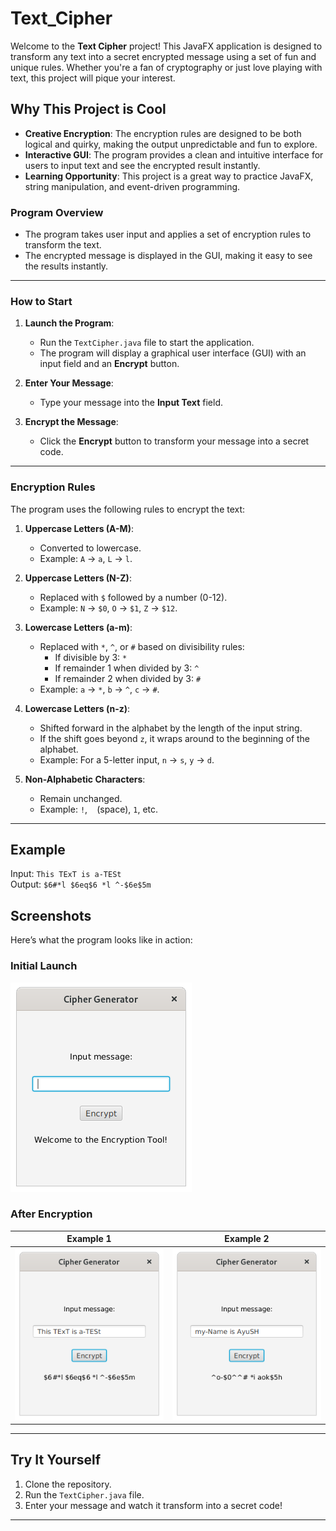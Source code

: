 # Text_Cipher

Welcome to the **Text Cipher** project! This JavaFX application is designed to transform any text into a secret encrypted message using a set of fun and unique rules. Whether you're a fan of cryptography or just love playing with text, this project will pique your interest.

## Why This Project is Cool
- **Creative Encryption**: The encryption rules are designed to be both logical and quirky, making the output unpredictable and fun to explore.
- **Interactive GUI**: The program provides a clean and intuitive interface for users to input text and see the encrypted result instantly.
- **Learning Opportunity**: This project is a great way to practice JavaFX, string manipulation, and event-driven programming.

### **Program Overview**
- The program takes user input and applies a set of encryption rules to transform the text.
- The encrypted message is displayed in the GUI, making it easy to see the results instantly.

---

### **How to Start**
1. **Launch the Program**:
   - Run the `TextCipher.java` file to start the application.
   - The program will display a graphical user interface (GUI) with an input field and an **Encrypt** button.

2. **Enter Your Message**:
   - Type your message into the **Input Text** field.

3. **Encrypt the Message**:
   - Click the **Encrypt** button to transform your message into a secret code.

---

### **Encryption Rules**
The program uses the following rules to encrypt the text:

1. **Uppercase Letters (A-M)**:
   - Converted to lowercase.
   - Example: `A` → `a`, `L` → `l`.

2. **Uppercase Letters (N-Z)**:
   - Replaced with `$` followed by a number (0-12).
   - Example: `N` → `$0`, `O` → `$1`, `Z` → `$12`.

3. **Lowercase Letters (a-m)**:
   - Replaced with `*`, `^`, or `#` based on divisibility rules:
     - If divisible by 3: `*`
     - If remainder 1 when divided by 3: `^`
     - If remainder 2 when divided by 3: `#`
   - Example: `a` → `*`, `b` → `^`, `c` → `#`.

4. **Lowercase Letters (n-z)**:
   - Shifted forward in the alphabet by the length of the input string.
   - If the shift goes beyond `z`, it wraps around to the beginning of the alphabet.
   - Example: For a 5-letter input, `n` → `s`, `y` → `d`.

5. **Non-Alphabetic Characters**:
   - Remain unchanged.
   - Example: `!`, ` ` (space), `1`, etc.

---

## Example
Input: `This TExT is a-TESt`  
Output: `$6#*l $6eq$6 *l ^-$6e$5m`

## Screenshots
Here’s what the program looks like in action:

### Initial Launch
![Initial Launch](https://github.com/BitByBit-05/Text_Cipher/blob/main/Initial.png?raw=true)

### After Encryption
| Example 1 | Example 2 |
|---------|---------|
| ![Image 1](https://github.com/BitByBit-05/Text_Cipher/blob/main/Output1.png?raw=true) | ![Image 2](https://github.com/BitByBit-05/Text_Cipher/blob/main/Output2.png?raw=true) |

---

## Try It Yourself
1. Clone the repository.
2. Run the `TextCipher.java` file.
3. Enter your message and watch it transform into a secret code!

---
